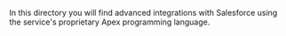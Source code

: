 In this directory you will find advanced integrations with Salesforce using the service's proprietary Apex programming language.
